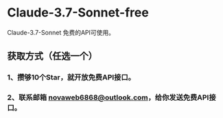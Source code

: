 # Claude-3.7-Sonnet-free
Claude-3.7-Sonnet 免费的API可使用。
## 获取方式（任选一个）
### 1、攒够10个Star，就开放免费API接口。
### 2、联系邮箱 novaweb6868@outlook.com，给你发送免费API接口。
